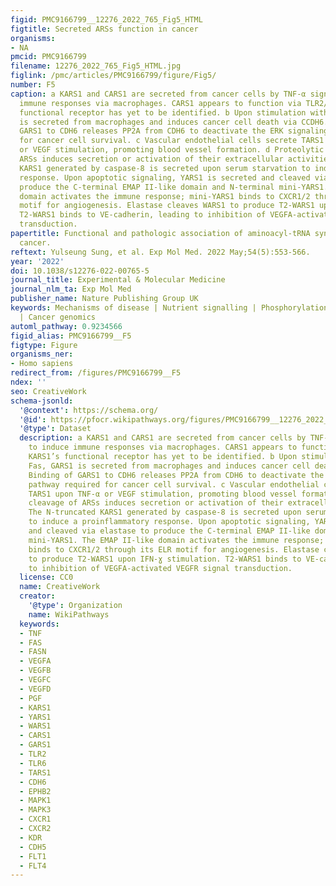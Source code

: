 ```yaml
---
figid: PMC9166799__12276_2022_765_Fig5_HTML
figtitle: Secreted ARSs function in cancer
organisms:
- NA
pmcid: PMC9166799
filename: 12276_2022_765_Fig5_HTML.jpg
figlink: /pmc/articles/PMC9166799/figure/Fig5/
number: F5
caption: a KARS1 and CARS1 are secreted from cancer cells by TNF-α signaling to induce
  immune responses via macrophages. CARS1 appears to function via TLR2/6; KARS1’s
  functional receptor has yet to be identified. b Upon stimulation with Fas, GARS1
  is secreted from macrophages and induces cancer cell death via CCDH6. Binding of
  GARS1 to CDH6 releases PP2A from CDH6 to deactivate the ERK signaling pathway required
  for cancer cell survival. c Vascular endothelial cells secrete TARS1 upon TNF-α
  or VEGF stimulation, promoting blood vessel formation. d Proteolytic cleavage of
  ARSs induces secretion or activation of their extracellular activities. The N-truncated
  KARS1 generated by caspase-8 is secreted upon serum starvation to induce a proinflammatory
  response. Upon apoptotic signaling, YARS1 is secreted and cleaved via elastase to
  produce the C-terminal EMAP II-like domain and N-terminal mini-YARS1. The EMAP II-like
  domain activates the immune response; mini-YARS1 binds to CXCR1/2 through its ELR
  motif for angiogenesis. Elastase cleaves WARS1 to produce T2-WARS1 upon IFN-ɣ stimulation.
  T2-WARS1 binds to VE-cadherin, leading to inhibition of VEGFA-activated VEGFR signal
  transduction.
papertitle: Functional and pathologic association of aminoacyl-tRNA synthetases with
  cancer.
reftext: Yulseung Sung, et al. Exp Mol Med. 2022 May;54(5):553-566.
year: '2022'
doi: 10.1038/s12276-022-00765-5
journal_title: Experimental & Molecular Medicine
journal_nlm_ta: Exp Mol Med
publisher_name: Nature Publishing Group UK
keywords: Mechanisms of disease | Nutrient signalling | Phosphorylation | Cancer metabolism
  | Cancer genomics
automl_pathway: 0.9234566
figid_alias: PMC9166799__F5
figtype: Figure
organisms_ner:
- Homo sapiens
redirect_from: /figures/PMC9166799__F5
ndex: ''
seo: CreativeWork
schema-jsonld:
  '@context': https://schema.org/
  '@id': https://pfocr.wikipathways.org/figures/PMC9166799__12276_2022_765_Fig5_HTML.html
  '@type': Dataset
  description: a KARS1 and CARS1 are secreted from cancer cells by TNF-α signaling
    to induce immune responses via macrophages. CARS1 appears to function via TLR2/6;
    KARS1’s functional receptor has yet to be identified. b Upon stimulation with
    Fas, GARS1 is secreted from macrophages and induces cancer cell death via CCDH6.
    Binding of GARS1 to CDH6 releases PP2A from CDH6 to deactivate the ERK signaling
    pathway required for cancer cell survival. c Vascular endothelial cells secrete
    TARS1 upon TNF-α or VEGF stimulation, promoting blood vessel formation. d Proteolytic
    cleavage of ARSs induces secretion or activation of their extracellular activities.
    The N-truncated KARS1 generated by caspase-8 is secreted upon serum starvation
    to induce a proinflammatory response. Upon apoptotic signaling, YARS1 is secreted
    and cleaved via elastase to produce the C-terminal EMAP II-like domain and N-terminal
    mini-YARS1. The EMAP II-like domain activates the immune response; mini-YARS1
    binds to CXCR1/2 through its ELR motif for angiogenesis. Elastase cleaves WARS1
    to produce T2-WARS1 upon IFN-ɣ stimulation. T2-WARS1 binds to VE-cadherin, leading
    to inhibition of VEGFA-activated VEGFR signal transduction.
  license: CC0
  name: CreativeWork
  creator:
    '@type': Organization
    name: WikiPathways
  keywords:
  - TNF
  - FAS
  - FASN
  - VEGFA
  - VEGFB
  - VEGFC
  - VEGFD
  - PGF
  - KARS1
  - YARS1
  - WARS1
  - CARS1
  - GARS1
  - TLR2
  - TLR6
  - TARS1
  - CDH6
  - EPHB2
  - MAPK1
  - MAPK3
  - CXCR1
  - CXCR2
  - KDR
  - CDH5
  - FLT1
  - FLT4
---
```

